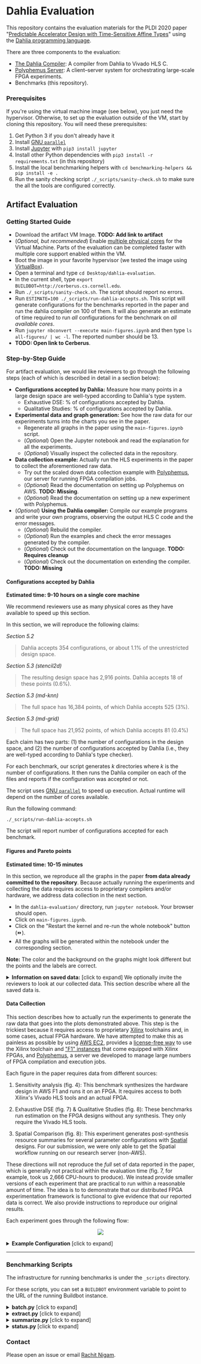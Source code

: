 # Dahlia Evaluation

This repository contains the evaluation materials for the PLDI 2020 paper
"[Predictable Accelerator Design with Time-Sensitive Affine Types][dahlia-paper]"
using the [Dahlia programming language][dahlia].

There are three components to the evaluation:

- [The Dahlia Compiler][dahlia]: A compiler from Dahlia to Vivado HLS C.
- [Polyphemus Server][polyphemus]: A client–server system for orchestrating large-scale FPGA experiments.
- Benchmarks (this repository).

[dahlia]: https://github.com/cucapra/dahlia
[dahlia-paper]: https://rachitnigam.com/files/pubs/dahlia.pdf
[polyphemus]: https://github.com/cucapra/polyphemus/

### Prerequisites

If you're using the virtual machine image (see below), you just need the hypervisor.
Otherwise, to set up the evaluation outside of the VM, start by cloning this repository.
You will need these prerequisites:

1. Get Python 3 if you don't already have it
2. Install [GNU `parallel`][parallel]
3. Install [Jupyter][] with `pip3 install jupyter`
4. Install other Python dependencies with `pip3 install -r requirements.txt` (in this repository)
5. Install the local benchmarking helpers with `cd benchmarking-helpers && pip install -e .`
6. Run the sanity checking script `./_scripts/sanity-check.sh` to make sure the
   all the tools are configured correctly.

[jupyter]: https://jupyter.org

## Artifact Evaluation

### Getting Started Guide

- Download the artifact VM Image. **TODO: Add link to artifact**
- (*Optional, but recommended*) Enable [multiple physical cores][multiple-cores] for the Virtual Machine. Parts of the evaluation can be completed faster with multiple core support enabled within the VM.
- Boot the image in your favorite hypervisor (we tested the image using [VirtualBox][]).
- Open a terminal and type `cd Desktop/dahlia-evaluation`.
- In the current shell, type `export BUILDBOT=http://cerberus.cs.cornell.edu`.
- Run `./_scripts/sanity-check.sh`. The script should report no errors.
- Run `ESTIMATE=100 ./_scripts/run-dahlia-accepts.sh`. This script will generate configurations for the benchmarks reported in the paper and run the dahlia compiler on 100 of them. It will also generate an estimate of time required to run *all* configurations for the benchmark on *all available cores*.
- Run `jupyter nbconvert --execute main-figures.ipynb` and then type `ls all-figures/ | wc -l`. The reported number should be 13.
- **TODO: Open link to Cerberus**.

[multiple-cores]: https://askubuntu.com/questions/365615/how-do-i-enable-multiple-cores-in-my-virtual-enviroment
[virtualbox]: https://www.virtualbox.org


### Step-by-Step Guide

For artifact evaluation, we would like reviewers to go through the following
steps (each of which is described in detail in a section below):

- **Configurations accepted by Dahlia:** Measure how many points in a large design space are well-typed according to Dahlia's type system.
    - Exhaustive DSE: % of configurations accepted by Dahlia.
    - Qualitative Studies: % of configurations accepted by Dahlia.
- **Experimental data and graph generation:** See how the raw data for our experiments turns into the charts you see in the paper.
    - Regenerate all graphs in the paper using the `main-figures.ipynb` script.
    - (*Optional*) Open the Jupyter notebook and read the explanation for all the experiments.
    - (*Optional*) Visually inspect the collected data in the repository.
- **Data collection example:** Actually run the HLS experiments in the paper to collect the aforementioned raw data.
    - Try out the scaled down data collection example with [Polyphemus][], our server for running FPGA compilation jobs.
    - (*Optional*) Read the documentation on setting up Polyphemus on AWS. **TODO: Missing**.
    - (*Optional*) Read the documentation on setting up a new experiment with Polyphemus.
- (*Optional*) **Using the Dahlia compiler:** Compile our example programs and write your own programs, observing the output HLS C code and the error messages.
    - (*Optional*) Rebuild the compiler.
    - (*Optional*) Run the examples and check the error messages generated by the compiler.
    - (*Optional*) Check out the documentation on the language. **TODO: Requires cleanup**
    - (*Optional*) Check out the documentation on extending the compiler. **TODO: Missing**


#### Configurations accepted by Dahlia

**Estimated time: 9-10 hours on a single core machine**

We recommend reviewers use as many physical cores as they have available to speed
up this section.

In this section, we will reproduce the following claims:

*Section 5.2*
> Dahlia accepts 354 configurations, or about 1.1% of the unrestricted design space.

*Section 5.3 (stencil2d)*
> The resulting design space has 2,916 points. Dahlia accepts 18 of these points (0.6%).

*Section 5.3 (md-knn)*
> The full space has 16,384 points, of which Dahlia accepts 525 (3%).

*Section 5.3 (md-grid)*
> The full space has 21,952 points, of which Dahlia accepts 81 (0.4%)

Each claim has two parts: (1) the number of configurations in the design space, and
(2) the number of configurations accepted by Dahlia (i.e., they are well-typed according to Dahlia's type checker).

For each benchmark, our script generates *k* directories where *k* is the number
of configurations. It then runs the Dahlia compiler on each of the files and
reports if the configuration was accepted or not.

The script uses [GNU `parallel`][parallel] to speed up execution. Actual runtime will depend
on the number of cores available.

Run the following command:
```
./_scripts/run-dahlia-accepts.sh
```

The script will report number of configurations accepted for each benchmark.

[parallel]: https://www.gnu.org/software/parallel/

#### Figures and Pareto points

**Estimated time: 10-15 minutes**

In this section, we reproduce all the graphs in the paper **from data already
committed to the repository**. Because actually running the experiments and collecting the data requires access
to proprietary compilers and/or hardware, we address data collection in the next section.

- In the `dahlia-evaluation/` directory, run `jupyter notebook`. Your browser should open.
- Click on `main-figures.ipynb`.
- Click on the "Restart the kernel and re-run the whole notebook" button (⏩️).
- All the graphs will be generated within the notebook under the corresponding
  section.

**Note:** The color and the background on the graphs might look different but
the points and the labels are correct.

<details>
<summary><b>Information on saved data:</b> [click to expand]
We optionally invite the reviewers to look at our collected data. This section
describe where all the saved data is.
</summary>

**Sensitivity analysis** (`sensitivity-analysis/`)

The sensitivity analysis consists of three experiments:

1. Fig. 4a: Unrolling the innermost loop without any partitioning (`sensitivity-analysis/no-partition-unoll/summary.csv`).
2. Fig. 4b: Unrolling with a constant partitioning (`sensitivity-analysis/const-partition-unroll/summary.csv`)
3. Fig. 4c: Unrolling and partitioning in lockstep (`sensitivity-analysis/lockstep-partition-and-unroll/summary.csv`).

**Exhaustive DSE** (`exhaustive-dse/data/`)

The exhaustive design space exploration study uses a single experiment with
32,000 distinct configurations to generate the three subgraphs in Figure 7.

**Qualitative study** (`qualitative-study/data/`)

The qualitative study consists of three benchmarks:

1. stencil2d (`qualitative-study/stencil2d`).
2. md-knn (`qualitative-study/md-knn`).
3. md-grid (`qualitative-study/md-grid`).

**Spatial** (`spatial-sweep/data/`)

The Spatial study consists of one experiment with several configurations to
generate Figure 9 (main paper) and Figure 2 (supplementary text).
</details>

#### Data Collection

This section describes how to actually run the experiments to generate the raw data that goes into the plots demonstrated above.
This step is the trickiest because it requires access to proprietary [Xilinx][] toolchains and, in some cases, actual FPGA hardware.
We have attempted to make this as painless as possible by using [AWS EC2][ec2], provides a [license-free way][fpga-dev-image] to use the Xilinx toolchain and ["F1" instances][f1] that come equipped with Xilinx FPGAs,
and [Polyphemus][], a server we developed to manage large numbers of FPGA compilation and execution jobs.

Each figure in the paper requires data from different sources:

1. Sensitivity analysis (fig. 4): This benchmark synthesizes
   the hardware design in AWS F1 and runs it on an FPGA. It requires access
   to both Xilinx's Vivado HLS tools and an actual FPGA.

2. Exhaustive DSE (fig. 7) & Qualitative Studies (fig. 8): These benchmarks
   run estimation on the FPGA designs without any synthesis. They only require
   the Vivado HLS tools.

3. Spatial Comparison (fig. 8): This experiment generates post-synthesis
   resource summaries for several parameter configurations with [Spatial][]
   designs. For our submission, we were only able to get the Spatial workflow
   running on our research server (non-AWS).

[xilinx]: https://www.xilinx.com
[ec2]: https://aws.amazon.com/ec2/
[fpga-dev-image]: https://aws.amazon.com/marketplace/pp/Xilinx-Vivado-SDx-20182-Developer-AMI/B07D6Z7P37
[f1]: https://aws.amazon.com/ec2/instance-types/f1/
[spatial]: https://spatial-lang.org

These directions will not reproduce the *full* set of data reported in the paper, which is generally not practical within the evaluation time (fig. 7, for example, took us 2,666 CPU-hours to produce).
We instead provide smaller versions of each experiment that are practical to run within a reasonable amount of time.
The idea is to to demonstrate that our distributed FPGA experimentation framework is functional to give evidence that our reported data is correct.
We also provide instructions to reproduce our original results.

Each experiment goes through the following flow:

<p align="center">
  <img src="./static/data-collection.svg">
</p>

<details>
<summary><b>Example Configuration</b> [click to expand]</summary>

`gen_dse.py` is a search and replace script that generates folders for each
possible configuration.

When invoked on a folder, it looks for a `template.json` file that maps
paramters in files to possible values. For example, the following in
files in a folder named `bench`:

<table>
<tr> <th> bench.cpp </th> <th> template.json </th> </tr>
<tr>
<td>
<pre>
int x = ::CONST1::;
int y = ::CONST2::;
x + y;
</pre>
</td>
<td>
<pre>
{
  "bench.cpp": {
    "CONST1": [1, 2, 3],
    "CONST2": [1, 2, 3]
  }
}
</pre>
</td>
</tr>
</table>

`gen_dse.py` will generate 9 configurations in total by iterating over the
possible values of `CONST1` and `CONST2`.
</details>


----------------


### Benchmarking Scripts

The infrastructure for running benchmarks is under the `_scripts` directory.

For these scripts, you can set a `BUILDBOT` environment variable to point to
the URL of the running Buildbot instance.

<details>
<summary><b>batch.py</b> [click to expand]</summary>
Submit a batch of benchmark jobs to the Buildbot.

Each argument to the script should be the path to a specific benchmark version in this repository, like `baseline/machsuite-gemm-ncubed`.
Use it like this:

    ./_scripts/batch.py <benchpath1> <benchpath2> ...

The script creates a new directory for the batch under `_results/` named with a timestamp.
It puts a list of job IDs in a file called `jobs.txt` there.
It prints the name of the batch directory (i.e., the timestamp) to stdout.

This script has command-line options:

- `-E`: Submit jobs for full synthesis. (The default is to just do estimation.)
- `-p`: Pretend to submit jobs, but don't actually submit anything. (For debugging.)
</details>

<details>
<summary><b>extract.py</b> [click to expand]</summary>
Download results for a previously-submitted batch of benchmark jobs.

On the command line, give the path to the batch directory.
Like this:

    ./_scripts/extract.py _results/2019-07-13-17-13-09

The script downloads information about jobs from `jobs.txt` in that directory.
It saves lots of extracted result values for the batch in a file called `results.json` there.

</details>

<details>
<summary><b>summarize.py</b> [click to expand]</summary>
Given some extracted data for a batch, summarize the results in a human-friendly CSV.

Give the script the path to a `results.json`, like this:

    ./_scripts/summarize.py _results/2019-07-13-17-13-09/results.json

The script produces a file in the same directory called `summary.csv` with particularly relevant information pulled out.
</details>

<details>
<summary><b>status.py</b> [click to expand]</summary>
Get the current status of a batch while you impatiently wait for jobs to complete.
Print out the number of jobs in each state.

Give the script the path to a batch directory:

    ./_scripts/status.py _results/2019-07-13-17-13-09

Use the [watch](https://linux.die.net/man/1/watch) command to repeatedly run
the command every 5 seconds

    watch -n5 ./_scripts/status.py _results/2019-07-13-17-13-09
</details>

### Contact

Please open an issue or email [Rachit Nigam](mailto:rnigam@cs.cornell.edu).
